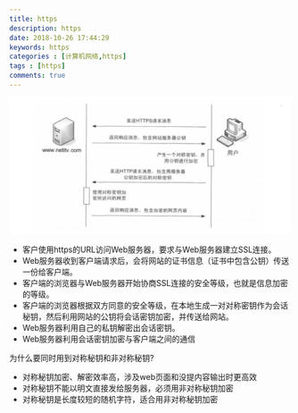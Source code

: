 ```yaml
---
title: https
description: https
date: 2018-10-26 17:44:29
keywords: https
categories : [计算机网络,https]
tags : [https]
comments: true
---
```


<img src="/images/https-connect.png">

- 客户使用https的URL访问Web服务器，要求与Web服务器建立SSL连接。
- Web服务器收到客户端请求后，会将网站的证书信息（证书中包含公钥）传送一份给客户端。
- 客户端的浏览器与Web服务器开始协商SSL连接的安全等级，也就是信息加密的等级。
- 客户端的浏览器根据双方同意的安全等级，在本地生成一对对称密钥作为会话秘钥，然后利用网站的公钥将会话密钥加密，并传送给网站。
- Web服务器利用自己的私钥解密出会话密钥。
- Web服务器利用会话密钥加密与客户端之间的通信

为什么要同时用到对称秘钥和非对称秘钥?

- 对称秘钥加密、解密效率高，涉及web页面和没提内容输出时更高效
- 对称秘钥不能以明文直接发给服务器，必须用非对称秘钥加密
- 对称秘钥是长度较短的随机字符，适合用非对称秘钥加密